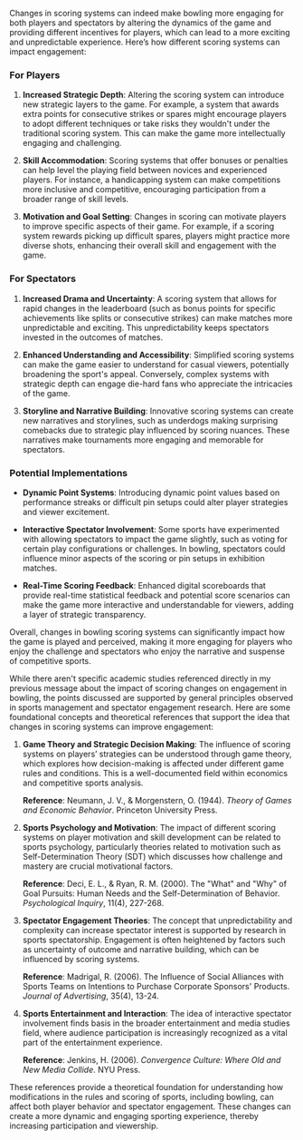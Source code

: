 Changes in scoring systems can indeed make bowling more engaging for both players and spectators by altering the dynamics of the game and providing different incentives for players, which can lead to a more exciting and unpredictable experience. Here’s how different scoring systems can impact engagement:

### For Players

1. **Increased Strategic Depth**: Altering the scoring system can introduce new strategic layers to the game. For example, a system that awards extra points for consecutive strikes or spares might encourage players to adopt different techniques or take risks they wouldn't under the traditional scoring system. This can make the game more intellectually engaging and challenging.

2. **Skill Accommodation**: Scoring systems that offer bonuses or penalties can help level the playing field between novices and experienced players. For instance, a handicapping system can make competitions more inclusive and competitive, encouraging participation from a broader range of skill levels.

3. **Motivation and Goal Setting**: Changes in scoring can motivate players to improve specific aspects of their game. For example, if a scoring system rewards picking up difficult spares, players might practice more diverse shots, enhancing their overall skill and engagement with the game.

### For Spectators

1. **Increased Drama and Uncertainty**: A scoring system that allows for rapid changes in the leaderboard (such as bonus points for specific achievements like splits or consecutive strikes) can make matches more unpredictable and exciting. This unpredictability keeps spectators invested in the outcomes of matches.

2. **Enhanced Understanding and Accessibility**: Simplified scoring systems can make the game easier to understand for casual viewers, potentially broadening the sport's appeal. Conversely, complex systems with strategic depth can engage die-hard fans who appreciate the intricacies of the game.

3. **Storyline and Narrative Building**: Innovative scoring systems can create new narratives and storylines, such as underdogs making surprising comebacks due to strategic play influenced by scoring nuances. These narratives make tournaments more engaging and memorable for spectators.

### Potential Implementations

- **Dynamic Point Systems**: Introducing dynamic point values based on performance streaks or difficult pin setups could alter player strategies and viewer excitement.
  
- **Interactive Spectator Involvement**: Some sports have experimented with allowing spectators to impact the game slightly, such as voting for certain play configurations or challenges. In bowling, spectators could influence minor aspects of the scoring or pin setups in exhibition matches.

- **Real-Time Scoring Feedback**: Enhanced digital scoreboards that provide real-time statistical feedback and potential score scenarios can make the game more interactive and understandable for viewers, adding a layer of strategic transparency.

Overall, changes in bowling scoring systems can significantly impact how the game is played and perceived, making it more engaging for players who enjoy the challenge and spectators who enjoy the narrative and suspense of competitive sports.



While there aren't specific academic studies referenced directly in my previous message about the impact of scoring changes on engagement in bowling, the points discussed are supported by general principles observed in sports management and spectator engagement research. Here are some foundational concepts and theoretical references that support the idea that changes in scoring systems can improve engagement:

1. **Game Theory and Strategic Decision Making**: The influence of scoring systems on players’ strategies can be understood through game theory, which explores how decision-making is affected under different game rules and conditions. This is a well-documented field within economics and competitive sports analysis.

   **Reference**: Neumann, J. V., & Morgenstern, O. (1944). *Theory of Games and Economic Behavior*. Princeton University Press.

2. **Sports Psychology and Motivation**: The impact of different scoring systems on player motivation and skill development can be related to sports psychology, particularly theories related to motivation such as Self-Determination Theory (SDT) which discusses how challenge and mastery are crucial motivational factors.

   **Reference**: Deci, E. L., & Ryan, R. M. (2000). The "What" and "Why" of Goal Pursuits: Human Needs and the Self-Determination of Behavior. *Psychological Inquiry*, 11(4), 227-268.

3. **Spectator Engagement Theories**: The concept that unpredictability and complexity can increase spectator interest is supported by research in sports spectatorship. Engagement is often heightened by factors such as uncertainty of outcome and narrative building, which can be influenced by scoring systems.

   **Reference**: Madrigal, R. (2006). The Influence of Social Alliances with Sports Teams on Intentions to Purchase Corporate Sponsors' Products. *Journal of Advertising*, 35(4), 13-24.

4. **Sports Entertainment and Interaction**: The idea of interactive spectator involvement finds basis in the broader entertainment and media studies field, where audience participation is increasingly recognized as a vital part of the entertainment experience.

   **Reference**: Jenkins, H. (2006). *Convergence Culture: Where Old and New Media Collide*. NYU Press.

These references provide a theoretical foundation for understanding how modifications in the rules and scoring of sports, including bowling, can affect both player behavior and spectator engagement. These changes can create a more dynamic and engaging sporting experience, thereby increasing participation and viewership.
